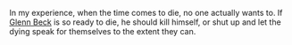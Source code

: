 In my experience, when the time comes to die, no one actually wants to. If <a href="https://www.salon.com/2020/03/25/glenn-beck-tells-older-americans-to-get-back-to-work-id-rather-die-than-kill-the-country/">Glenn Beck</a> is so ready to die, he should kill himself, or shut up and let the dying speak for themselves to the extent they can. 
